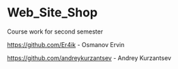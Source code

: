 # Web_Site_Shop
Course work for second semester

https://github.com/Er4ik - Osmanov Ervin

https://github.com/andreykurzantsev - Andrey Kurzantsev
